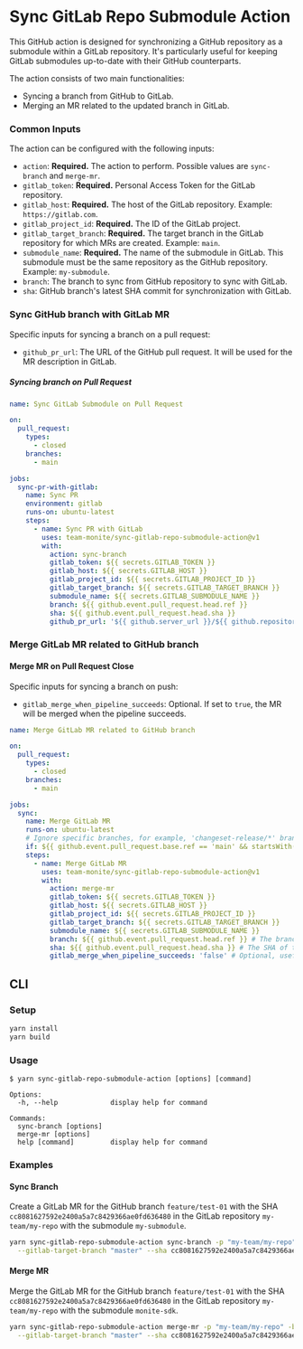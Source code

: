 # Sync GitLab Repo Submodule Action

This GitHub action is designed for synchronizing a GitHub repository as a submodule within a GitLab repository. It's particularly useful for keeping GitLab submodules up-to-date with their GitHub counterparts.

The action consists of two main functionalities:

- Syncing a branch from GitHub to GitLab.
- Merging an MR related to the updated branch in GitLab.

### Common Inputs

The action can be configured with the following inputs:

- `action`: **Required.** The action to perform. Possible values are `sync-branch` and `merge-mr`.
- `gitlab_token`: **Required.** Personal Access Token for the GitLab repository.
- `gitlab_host`: **Required.** The host of the GitLab repository. Example: `https://gitlab.com`.
- `gitlab_project_id`: **Required.** The ID of the GitLab project.
- `gitlab_target_branch`: **Required.** The target branch in the GitLab repository for which MRs are created. Example: `main`.
- `submodule_name`: **Required.** The name of the submodule in GitLab. This submodule must be the same repository as the GitHub repository. Example: `my-submodule`.
- `branch`: The branch to sync from GitHub repository to sync with GitLab.
- `sha`: GitHub branch's latest SHA commit for synchronization with GitLab.

### Sync GitHub branch with GitLab MR

Specific inputs for syncing a branch on a pull request:

- `github_pr_url`: The URL of the GitHub pull request. It will be used for the MR description in GitLab.

##### Syncing branch on Pull Request

```yaml
name: Sync GitLab Submodule on Pull Request

on:
  pull_request:
    types:
      - closed
    branches:
      - main

jobs:
  sync-pr-with-gitlab:
    name: Sync PR
    environment: gitlab
    runs-on: ubuntu-latest
    steps:
      - name: Sync PR with GitLab
        uses: team-monite/sync-gitlab-repo-submodule-action@v1
        with:
          action: sync-branch
          gitlab_token: ${{ secrets.GITLAB_TOKEN }}
          gitlab_host: ${{ secrets.GITLAB_HOST }}
          gitlab_project_id: ${{ secrets.GITLAB_PROJECT_ID }}
          gitlab_target_branch: ${{ secrets.GITLAB_TARGET_BRANCH }}
          submodule_name: ${{ secrets.GITLAB_SUBMODULE_NAME }}
          branch: ${{ github.event.pull_request.head.ref }}
          sha: ${{ github.event.pull_request.head.sha }}
          github_pr_url: '${{ github.server_url }}/${{ github.repository }}/pull/${{ github.event.pull_request.number }}' # Optional
```

### Merge GitLab MR related to GitHub branch


#### Merge MR on Pull Request Close

Specific inputs for syncing a branch on push:
- `gitlab_merge_when_pipeline_succeeds`: Optional. If set to `true`, the MR will be merged when the pipeline succeeds.

```yaml
name: Merge GitLab MR related to GitHub branch

on:
  pull_request:
    types:
      - closed
    branches:
      - main

jobs:
  sync:
    name: Merge GitLab MR
    runs-on: ubuntu-latest
    # Ignore specific branches, for example, 'changeset-release/*' branches
    if: ${{ github.event.pull_request.base.ref == 'main' && startsWith(github.event.pull_request.head.ref, 'changeset-release/') == false }}
    steps:
      - name: Merge GitLab MR
        uses: team-monite/sync-gitlab-repo-submodule-action@v1
        with:
          action: merge-mr
          gitlab_token: ${{ secrets.GITLAB_TOKEN }}
          gitlab_host: ${{ secrets.GITLAB_HOST }}
          gitlab_project_id: ${{ secrets.GITLAB_PROJECT_ID }}
          gitlab_target_branch: ${{ secrets.GITLAB_TARGET_BRANCH }}
          submodule_name: ${{ secrets.GITLAB_SUBMODULE_NAME }}
          branch: ${{ github.event.pull_request.head.ref }} # The branch, that was merged
          sha: ${{ github.event.pull_request.head.sha }} # The SHA of the merged branch ^HEAD
          gitlab_merge_when_pipeline_succeeds: 'false' # Optional, useful for merge requests with pipelines
```

## CLI

### Setup

```bash
yarn install
yarn build
```

### Usage

```text
$ yarn sync-gitlab-repo-submodule-action [options] [command]

Options:
  -h, --help             display help for command

Commands:
  sync-branch [options]
  merge-mr [options]
  help [command]         display help for command
```

### Examples

#### Sync Branch

Create a GitLab MR for the GitHub branch `feature/test-01` with the SHA `cc8081627592e2400a5a7c8429366ae0fd636480` in the GitLab repository `my-team/my-repo` with the submodule `my-submodule`.

```bash
yarn sync-gitlab-repo-submodule-action sync-branch -p "my-team/my-repo" -b "feature/test-01" \
  --gitlab-target-branch "master" --sha cc8081627592e2400a5a7c8429366ae0fd636480 --submodule-name my-submodule
```

#### Merge MR

Merge the GitLab MR for the GitHub branch `feature/test-01` with the SHA `cc8081627592e2400a5a7c8429366ae0fd636480` in the GitLab repository `my-team/my-repo` with the submodule `monite-sdk`.

```bash
yarn sync-gitlab-repo-submodule-action merge-mr -p "my-team/my-repo" -b "feature/test-01" \
  --gitlab-target-branch "master" --sha cc8081627592e2400a5a7c8429366ae0fd636480 --submodule-name monite-sdk
```
